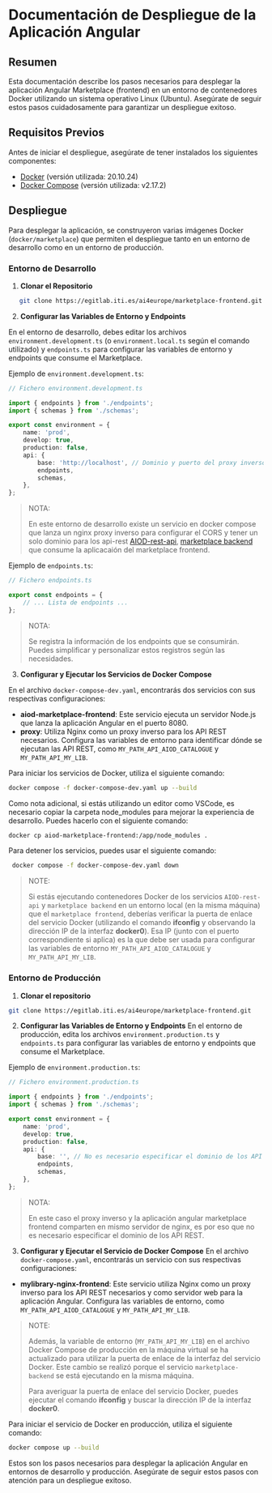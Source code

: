 # Documentación de Despliegue de la Aplicación Angular

## Resumen

Esta documentación describe los pasos necesarios para desplegar la aplicación Angular Marketplace (frontend) en un entorno de contenedores Docker utilizando un sistema operativo Linux (Ubuntu). Asegúrate de seguir estos pasos cuidadosamente para garantizar un despliegue exitoso.

## Requisitos Previos

Antes de iniciar el despliegue, asegúrate de tener instalados los siguientes componentes:

- [Docker](https://www.docker.com/) (versión utilizada: 20.10.24)
- [Docker Compose](https://docs.docker.com/compose/install/) (versión utilizada: v2.17.2)

## Despliegue

Para desplegar la aplicación, se construyeron varias imágenes Docker (`docker/marketplace`) que permiten el despliegue tanto en un entorno de desarrollo como en un entorno de producción.

### Entorno de Desarrollo

1. **Clonar el Repositorio**

```bash
   git clone https://egitlab.iti.es/ai4europe/marketplace-frontend.git
```

2. **Configurar las Variables de Entorno y Endpoints**

En el entorno de desarrollo, debes editar los archivos `environment.development.ts` (o `environment.local.ts` según el comando utilizado) y `endpoints.ts` para configurar las variables de entorno y endpoints que consume el Marketplace.

Ejemplo de `environment.development.ts`:

```ts
// Fichero environment.development.ts

import { endpoints } from './endpoints';
import { schemas } from './schemas';

export const environment = {
    name: 'prod',
    develop: true,
    production: false,
    api: {
        base: 'http://localhost', // Dominio y puerto del proxy inverso
        endpoints,
        schemas,
    },
};

```

>NOTA:
>
> En este entorno de desarrollo existe un servicio en docker compose que lanza un nginx proxy inverso para configurar el CORS y tener un solo dominio para los  api-rest [AIOD-rest-api](https://github.com/aiondemand/AIOD-rest-api), [marketplace backend](https://egitlab.iti.es/ai4europe/marketplace-mylibrary-backend) que consume la aplicacaión del marketplace frontend.

Ejemplo de `endpoints.ts`:

```ts
// Fichero endpoints.ts

export const endpoints = {
    // ... Lista de endpoints ...
};
```

>NOTA:
>
> Se registra la información de los endpoints que se consumirán. Puedes simplificar y personalizar estos registros según las necesidades.

3. **Configurar y Ejecutar los Servicios de Docker Compose**

En el archivo `docker-compose-dev.yaml`, encontrarás dos servicios con sus respectivas configuraciones:

- **aiod-marketplace-frontend**: Este servicio ejecuta un servidor Node.js que lanza la aplicación Angular en el puerto 8080.
- **proxy**: Utiliza Nginx como un proxy inverso para los API REST necesarios. Configura las variables de entorno para identificar dónde se ejecutan las API REST, como `MY_PATH_API_AIOD_CATALOGUE` y `MY_PATH_API_MY_LIB`.

Para iniciar los servicios de Docker, utiliza el siguiente comando:

```bash
docker compose -f docker-compose-dev.yaml up --build
```

Como nota adicional, si estás utilizando un editor como VSCode, es necesario copiar la carpeta node_modules para mejorar la experiencia de desarrollo. Puedes hacerlo con el siguiente comando:

```bash
docker cp aiod-marketplace-frontend:/app/node_modules .
```

Para detener los servicios, puedes usar el siguiente comando:

```bash
 docker compose -f docker-compose-dev.yaml down
```

>NOTE:
>
>Si estás ejecutando contenedores Docker de los servicios `AIOD-rest-api` y `marketplace backend` en un entorno local (en la misma máquina) que el `marketplace frontend`, deberías verificar la puerta de enlace del servicio Docker (utilizando el comando **ifconfig** y observando la dirección IP de la interfaz **docker0**). Esa IP (junto con el puerto correspondiente si aplica) es la que debe ser usada para configurar las variables de entorno `MY_PATH_API_AIOD_CATALOGUE` y `MY_PATH_API_MY_LIB`.

### Entorno de Producción

1. **Clonar el repositorio**

```bash
git clone https://egitlab.iti.es/ai4europe/marketplace-frontend.git

```

2. **Configurar las Variables de Entorno y Endpoints**
En el entorno de producción, edita los archivos `environment.production.ts` y `endpoints.ts` para configurar las variables de entorno y endpoints que consume el Marketplace.

Ejemplo de `environment.production.ts`:

```ts
// Fichero environment.production.ts

import { endpoints } from './endpoints';
import { schemas } from './schemas';

export const environment = {
    name: 'prod',
    develop: true,
    production: false,
    api: {
        base: '', // No es necesario especificar el dominio de los API REST.
        endpoints,
        schemas,
    },
};
```

>NOTA:
>
> En este caso el proxy inverso y la aplicación angular marketplace frontend comparten en mismo servidor de nginx, es por eso que no es necesario especificar el dominio de los API REST.

3. **Configurar y Ejecutar el Servicio de Docker Compose**
En el archivo` docker-compose.yaml`, encontrarás un servicio con sus respectivas configuraciones:

- **mylibrary-nginx-frontend**: Este servicio utiliza Nginx como un proxy inverso para los API REST necesarios y como servidor web para la aplicación Angular. Configura las variables de entorno, como `MY_PATH_API_AIOD_CATALOGUE` y `MY_PATH_API_MY_LIB`.

>NOTE:
>
>Además, la variable de entorno (`MY_PATH_API_MY_LIB`) en el archivo Docker Compose de producción en la máquina virtual se ha actualizado para utilizar la puerta de enlace de la interfaz del servicio Docker. Este cambio se realizó porque el servicio `marketplace-backend` se está ejecutando en la misma máquina.
>
>Para averiguar la puerta de enlace del servicio Docker, puedes ejecutar el comando **ifconfig** y buscar la dirección IP de la interfaz **docker0**.

Para iniciar el servicio de Docker en producción, utiliza el siguiente comando:

```bash
docker compose up --build
```

Estos son los pasos necesarios para desplegar la aplicación Angular en entornos de desarrollo y producción. Asegúrate de seguir estos pasos con atención para un despliegue exitoso.
